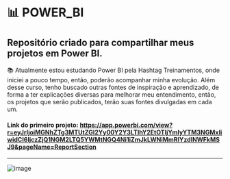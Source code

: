 # 📊 **POWER_BI** 



## Repositório criado para compartilhar meus projetos em **Power BI**.

📚 Atualmente estou estudando Power BI pela Hashtag Treinamentos, onde iniciei a pouco tempo, então, poderão acompanhar minha evolução.
Além desse curso, tenho buscado outras fontes de inspiração e aprendizado, de forma a ter explicações diversas para melhorar meu entendimento, então, os projetos que serão publicados, terão suas fontes divulgadas em cada um. 

#### Link do primeiro projeto: https://app.powerbi.com/view?r=eyJrIjoiMGNhZTg3MTUtZGI2Yy00Y2Y3LTlhY2EtOTljYmIyYTM3NGMxIiwidCI6IjczZjQ1NGM2LTQ5YWMtNGQ4Ni1iZmJkLWNiMmRlYzdlNWFkMSJ9&pageName=ReportSection




---- 

![image](https://user-images.githubusercontent.com/101905227/204414498-63416c5b-5c36-4c18-afc0-950fea41081c.png)
